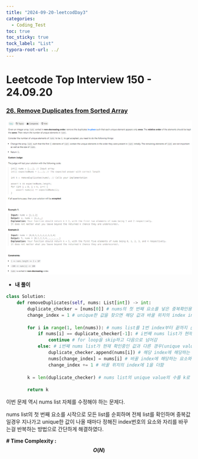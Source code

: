 ```yaml
---
title: "2024-09-20-leetcodDay3"
categories:
  - Coding_Test
toc: true
toc_sticky: true
tock_label: "List"
typora-root-url: ../
---
```




# Leetcode Top Interview 150 - 24.09.20

### [26. Remove Duplicates from Sorted Array](https://leetcode.com/problems/remove-duplicates-from-sorted-array/)

![image-20240921025500056](/../assets/images/2024-09-20-leetcodDay3/image-20240921025500056.png)

- **내 풀이**

```python
class Solution:
    def removeDuplicates(self, nums: List[int]) -> int:
        duplicate_checker = [nums[0]] # nums의 첫 번째 요소를 넣은 중복확인용 list
        change_index = 1 # unique한 값을 찾으면 해당 값과 바꿀 위치의 index info

        for i in range(1, len(nums)): # nums list를 1번 index부터 끝까지 순회
            if nums[i] == duplicate_checker[-1]: # i번째 nums list가 현재 확인중인 값과 같은경우
                continue # for loop을 skip하고 다음으로 넘어감
            else: # i번째 nums list가 현재 확인중인 값과 다른 경우(unique value)
                duplicate_checker.append(nums[i]) # 해당 index에 해당하는 값을 duplicate_checker에 append
                nums[change_index] = nums[i] # 바꿀 index에 해당하는 요소와 현재 확인중인 요소를 바꿈.
                change_index += 1 # 바꿀 위치의 index에 1을 더함
                    
        k = len(duplicate_checker) # nums list의 unique value의 수를 k로 return

        return k
```



이번 문제 역시 nums list 자체를 수정해야 하는 문제다.

nums list의 첫 번째 요소를 시작으로 모든 list를 순회하며  전체 list를 확인하며 중복값일경우 지나가고 unique한 값이 나올 때마다 정해진 index번호의 요소와 자리를 바꾸는걸 반복하는 방법으로 간단하게 해결하였다.

**\# Time Complexity  : $$O(N)$$**
